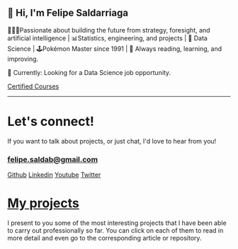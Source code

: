 ## 👋 Hi, I'm Felipe Saldarriaga 

🧙🏻‍♂️Passionate about building the future from strategy, foresight, and artificial intelligence | 
📊Statistics, engineering, and projects | 🤖 Data Science |  🕹️Pokémon Master since 1991 | 
💫 Always reading, learning, and improving.

<aside>
📌 Currently: Looking for a Data Science job opportunity.
</aside>

[Certified Courses](https://www.notion.so/Certified-Courses-93e975eb7733413baf641b194660b448)

---

# Let's connect!

If you want to talk about projects, or just chat, I'd love to hear from you!
### [felipe.saldab@gmail.com](mailto:felipe.saldab@gmail.com)

[Github](https://github.com/felipesalda)     [Linkedin](https://www.linkedin.com/in/carlos-felipe-saldarriaga/)    [Youtube](https://www.youtube.com/AprendeconFelipeSaldarriaga)    [Twitter](https://twitter.com/aprendefelipe)    

# [**My projects**](https://www.notion.so/544938880ec248cd83f3b99e5065e321)

I present to you some of the most interesting projects that I have been able to carry out professionally so far.
You can click on each of them to read in more detail and even go to the corresponding article or repository.

